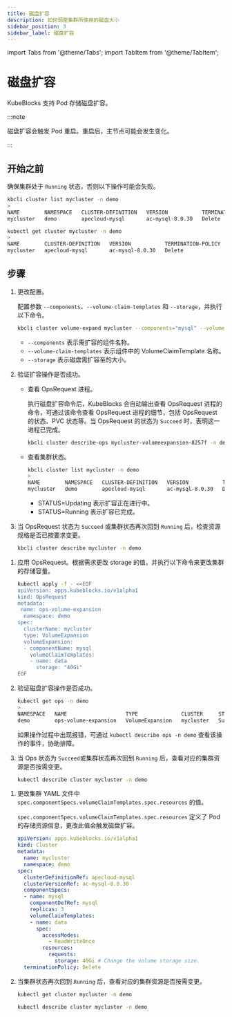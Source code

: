 ```yaml
---
title: 磁盘扩容
description: 如何调整集群所使用的磁盘大小
sidebar_position: 3
sidebar_label: 磁盘扩容
---
```


import Tabs from '@theme/Tabs';
import TabItem from '@theme/TabItem';

# 磁盘扩容

KubeBlocks 支持 Pod 存储磁盘扩容。

:::note

磁盘扩容会触发 Pod 重启。重启后，主节点可能会发生变化。

:::

## 开始之前

确保集群处于 `Running` 状态，否则以下操作可能会失败。

<Tabs>

<TabItem value="kbcli" label="kbcli" default>

```bash
kbcli cluster list mycluster -n demo
>
NAME        NAMESPACE   CLUSTER-DEFINITION   VERSION           TERMINATION-POLICY   STATUS    CREATED-TIME
mycluster   demo        apecloud-mysql       ac-mysql-8.0.30   Delete               Running   Sep 19,2024 16:01 UTC+0800
```

</TabItem>

<TabItem value="kubectl" label="kubectl">

```bash
kubectl get cluster mycluster -n demo
>
NAME        CLUSTER-DEFINITION   VERSION           TERMINATION-POLICY   STATUS    AGE
mycluster   apecloud-mysql       ac-mysql-8.0.30   Delete               Running   27m
```

</TabItem>

</Tabs>

## 步骤

<Tabs>

<TabItem value="kbcli" label="kbcli" default>

1. 更改配置。

    配置参数 `--components`、`--volume-claim-templates` 和 `--storage`，并执行以下命令。

    ```bash
    kbcli cluster volume-expand mycluster --components="mysql" --volume-claim-templates="data" --storage="40Gi" -n demo
    ```

    - `--components` 表示需扩容的组件名称。
    - `--volume-claim-templates` 表示组件中的 VolumeClaimTemplate 名称。
    - `--storage` 表示磁盘需扩容至的大小。

2. 验证扩容操作是否成功。

   - 查看 OpsRequest 进程。

      执行磁盘扩容命令后，KubeBlocks 会自动输出查看 OpsRequest 进程的命令，可通过该命令查看 OpsRequest 进程的细节，包括 OpsRequest 的状态、PVC 状态等。当 OpsRequest 的状态为 `Succeed` 时，表明这一进程已完成。

      ```bash
      kbcli cluster describe-ops mycluster-volumeexpansion-8257f -n demo
      ```

   - 查看集群状态。

      ```bash
      kbcli cluster list mycluster -n demo
      >
      NAME        NAMESPACE   CLUSTER-DEFINITION   VERSION           TERMINATION-POLICY   STATUS     CREATED-TIME
      mycluster   demo        apecloud-mysql       ac-mysql-8.0.30   Delete               Updating   Sep 19,2024 16:01 UTC+0800
      ```

     * STATUS=Updating 表示扩容正在进行中。
     * STATUS=Running 表示扩容已完成。

3. 当 OpsRequest 状态为 `Succeed` 或集群状态再次回到 `Running` 后，检查资源规格是否已按要求变更。

    ```bash
    kbcli cluster describe mycluster -n demo
    ```

</TabItem>

<TabItem value="OpsRequest" label="OpsRequest">

1. 应用 OpsRequest。根据需求更改 storage 的值，并执行以下命令来更改集群的存储容量。

    ```bash
    kubectl apply -f - <<EOF
    apiVersion: apps.kubeblocks.io/v1alpha1
    kind: OpsRequest
    metadata:
     name: ops-volume-expansion
      namespace: demo
    spec:
      clusterName: mycluster
      type: VolumeExpansion
      volumeExpansion:
      - componentName: mysql
        volumeClaimTemplates:
        - name: data
          storage: "40Gi"
    EOF
    ```

2. 验证磁盘扩容操作是否成功。

    ```bash
    kubectl get ops -n demo
    >
    NAMESPACE   NAME                   TYPE              CLUSTER     STATUS    PROGRESS   AGE
    demo        ops-volume-expansion   VolumeExpansion   mycluster   Succeed   3/3        6m
    ```

   如果操作过程中出现报错，可通过 `kubectl describe ops -n demo` 查看该操作的事件，协助排障。

3. 当 Ops 状态为 `Succeed`或集群状态再次回到 `Running` 后，查看对应的集群资源是否按需变更。

   ```bash
   kubectl describe cluster mycluster -n demo
   ```

</TabItem>

<TabItem value="编辑集群 YAML 文件" label="编辑集群 YAML 文件">

1. 更改集群 YAML 文件中 `spec.componentSpecs.volumeClaimTemplates.spec.resources` 的值。

   `spec.componentSpecs.volumeClaimTemplates.spec.resources` 定义了 Pod 的存储资源信息，更改此值会触发磁盘扩容。

   ```yaml
   apiVersion: apps.kubeblocks.io/v1alpha1
   kind: Cluster
   metadata:
     name: mycluster
     namespace: demo
   spec:
     clusterDefinitionRef: apecloud-mysql
     clusterVersionRef: ac-mysql-8.0.30
     componentSpecs:
     - name: mysql
       componentDefRef: mysql
       replicas: 3
       volumeClaimTemplates:
       - name: data
         spec:
           accessModes:
             - ReadWriteOnce
           resources:
             requests:
               storage: 40Gi # Change the volume storage size.
     terminationPolicy: Delete
   ```

2. 当集群状态再次回到 `Running` 后，查看对应的集群资源是否按需变更。

   ```bash
   kubectl get cluster mycluster -n demo

   kubectl describe cluster mycluster -n demo
   ```

</TabItem>

</Tabs>
